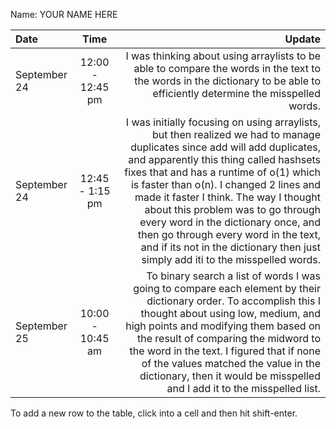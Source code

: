 Name: YOUR NAME HERE

| Date         |       Time       |                                                                                                                                                                                                                                                                                                                                                                                                                                                                                                      Update |
|:-------------|:----------------:|------------------------------------------------------------------------------------------------------------------------------------------------------------------------------------------------------------------------------------------------------------------------------------------------------------------------------------------------------------------------------------------------------------------------------------------------------------------------------------------------------------:|
| September 24 | 12:00 - 12:45 pm |                                                                                                                                                                                                                                                                                                                                  I was thinking about using arraylists to be able to compare the words in the text to the words in the dictionary to be able to efficiently determine the misspelled words. |
| September 24 | 12:45 - 1:15 pm  | I was initially focusing on using arraylists, but then realized we had to manage duplicates since add will add duplicates, and apparently this thing called hashsets fixes that and has a runtime of o(1) which is faster than o(n). I changed 2 lines and made it faster I think. The way I thought about this problem was to go through every word in the dictionary once, and then go through every word in the text, and if its not in the dictionary then just simply add iti to the misspelled words. |
| September 25 | 10:00 - 10:45 am |                                                                                                   To binary search a list of words I was going to compare each element by their dictionary order. To accomplish this I thought about using low, medium, and high points and modifying them based on the result of comparing the midword to the word in the text. I figured that if none of the values matched the value in the dictionary, then it would be misspelled and I add it to the misspelled list. |


To add a new row to the table, click into a cell and then hit shift-enter.